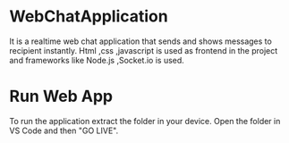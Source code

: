 # WebChatApplication

It is a realtime web chat application that sends and shows messages to recipient instantly.
Html ,css ,javascript is used as frontend in the project and frameworks like Node.js ,Socket.io is used.
# Run Web App
To run the application extract the folder in your device.
Open the folder in VS Code and then "GO LIVE".

